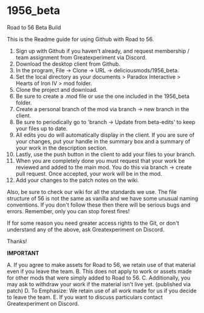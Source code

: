 # 1956_beta
Road to 56 Beta Build

This is the Readme guide for using Github with Road to 56. 

1. Sign up with Github if you haven't already, and request membership / team assignment from Greatexperiment via Discord.
2. Download the desktop client from Github.
3. In the program, File -> Clone -> URL -> deliciousmods/1956_beta.
4. Set the local directory as your documents > Paradox Interactive > Hearts of Iron IV > mod folder.
5. Clone the project and download.
6. Be sure to create a .mod file or use the one included in the 1956_beta folder.
7. Create a personal branch of the mod via branch -> new branch in the client.
8. Be sure to periodically go to 'branch -> Update from beta-edits' to keep your files up to date.
9. All edits you do will automatically display in the client. If you are sure of your changes, put your handle in the summary box and a summary of your work in the description section.
10. Lastly, use the push button in the client to add your files to your branch.
11. When you are completely done you must request that your work be reviewed and added to the main mod. You do this via branch -> create pull request. Once accepted, your work will be in the mod.
12. Add your changes to the patch notes on the wiki.
 
Also, be sure to check our wiki for all the standards we use. The file structure of 56 is not the same as vanilla and we have some unusual naming conventions. If you don't follow these then there will be serious bugs and errors. Remember, only you can stop forest fires!

If for some reason you need greater access rights to the Git, or don't understand any of the above, ask Greatexperiment on Discord. 

Thanks!


**IMPORTANT**

A. If you agree to make assets for Road to 56, we retain use of that material even if you leave the team.
B. This does not apply to work or assets made for other mods that were simply added to Road to 56. 
C. Additionally, you may ask to withdraw your work if the material isn't live yet. (published via patch)
D. To Emphasize: We retain use of all work made for us if you decide to leave the team.
E. If you want to discuss particulars contact Greatexperiment on Discord.
